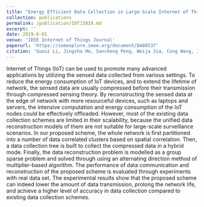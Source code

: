 ```yaml
---
title: "Energy Efficient Data Collection in Large-Scale Internet of Things via Computation Offloading"
collection: publications
permalink: /publication/IOTJ2019.md
excerpt: ''
date: 2019-6-01
venue: 'IEEE Internet of Things Journal'
paperurl: 'https://ieeexplore.ieee.org/document/8488537'
citation: 'Guoui Li, Jingsha He, Sancheng Peng, Weija Jia, Cong Wang, Jianwei Niu, Shui Yu. Energy Efficient Data Collection in Large-scale Internet of Things via Computation Offloading. IEEE Internet of Things Journal. 2019, 6(3): 4176-4187.'
---
```

Internet of Things (IoT) can be used to promote many advanced applications by utilizing the sensed data collected from various settings. To reduce the energy consumption of IoT devices, and to extend the lifetime of network, the sensed data are usually compressed before their transmission through compressed sensing theory. By reconstructing the sensed data at the edge of network with more resourceful devices, such as laptops and servers, the intensive computation and energy consumption of the IoT nodes could be effectively offloaded. However, most of the existing data collection schemes are limited in their scalability, because the unified data reconstruction models of them are not suitable for large-scale surveillance scenarios. In our proposed scheme, the whole network is first partitioned into a number of data correlated clusters based on spatial correlation. Then, a data collection tree is built to collect the compressed data in a hybrid mode. Finally, the data reconstruction problem is modelled as a group sparse problem and solved through using an alternating direction method of multiplier-based algorithm. The performance of data communication and reconstruction of the proposed scheme is evaluated through experiments with real data set. The experimental results show that the proposed scheme can indeed lower the amount of data transmission, prolong the network life, and achieve a higher level of accuracy in data collection compared to existing data collection schemes.
